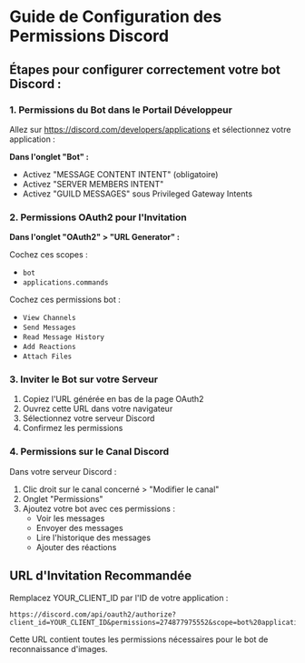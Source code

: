 # Guide de Configuration des Permissions Discord

## Étapes pour configurer correctement votre bot Discord :

### 1. Permissions du Bot dans le Portail Développeur

Allez sur https://discord.com/developers/applications et sélectionnez votre application :

**Dans l'onglet "Bot" :**
- Activez "MESSAGE CONTENT INTENT" (obligatoire)
- Activez "SERVER MEMBERS INTENT" 
- Activez "GUILD MESSAGES" sous Privileged Gateway Intents

### 2. Permissions OAuth2 pour l'Invitation

**Dans l'onglet "OAuth2" > "URL Generator" :**

Cochez ces scopes :
- `bot`
- `applications.commands`

Cochez ces permissions bot :
- `View Channels`
- `Send Messages` 
- `Read Message History`
- `Add Reactions`
- `Attach Files`

### 3. Inviter le Bot sur votre Serveur

1. Copiez l'URL générée en bas de la page OAuth2
2. Ouvrez cette URL dans votre navigateur
3. Sélectionnez votre serveur Discord
4. Confirmez les permissions

### 4. Permissions sur le Canal Discord

Dans votre serveur Discord :
1. Clic droit sur le canal concerné > "Modifier le canal"
2. Onglet "Permissions"
3. Ajoutez votre bot avec ces permissions :
   - Voir les messages
   - Envoyer des messages
   - Lire l'historique des messages
   - Ajouter des réactions

## URL d'Invitation Recommandée

Remplacez YOUR_CLIENT_ID par l'ID de votre application :

```
https://discord.com/api/oauth2/authorize?client_id=YOUR_CLIENT_ID&permissions=274877975552&scope=bot%20applications.commands
```

Cette URL contient toutes les permissions nécessaires pour le bot de reconnaissance d'images.